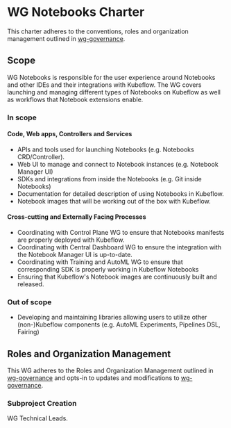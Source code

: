# WG Notebooks Charter

This charter adheres to the conventions, roles and organization management outlined in [wg-governance].

## Scope

WG Notebooks is responsible for the user experience around Notebooks and other IDEs and their integrations with Kubeflow.
The WG covers launching and managing different types of Notebooks on Kubeflow as well as workflows that Notebook extensions enable.

### In scope

#### Code, Web apps, Controllers and Services

- APIs and tools used for launching Notebooks (e.g. Notebooks CRD/Controller).
- Web UI to manage and connect to Notebook instances (e.g. Notebook Manager UI)
- SDKs and integrations from inside the Notebooks (e.g. Git inside Notebooks)
- Documentation for detailed description of using Notebooks in Kubeflow.
- Notebook images that will be working out of the box with Kubeflow.

#### Cross-cutting and Externally Facing Processes

- Coordinating with Control Plane WG to ensure that Notebooks manifests are properly deployed with Kubeflow.
- Coordinating with Central Dashboard WG to ensure the integration with the Notebook Manager UI is up-to-date.
- Coordinating with Training and AutoML WG to ensure that corresponding SDK is properly working in Kubeflow Notebooks
- Ensuring that Kubeflow's Notebook images are continuously built and released.

### Out of scope

- Developing and maintaining libraries allowing users to utilize other (non-)Kubeflow components (e.g. AutoML Experiments, Pipelines DSL, Fairing)

## Roles and Organization Management

This WG adheres to the Roles and Organization Management outlined in [wg-governance]
and opts-in to updates and modifications to [wg-governance].

### Subproject Creation

WG Technical Leads.

[wg-governance]: ../wg-governance.md
